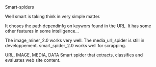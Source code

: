 Smart-spiders

Well smart is taking think in very simple matter. 

It choses the path dependinfg on keywors found in the URL.
It has some other features in some intelligence... 

The image_miner_2.0 works very well.
The media_url_spider is still in developpement.
smart_spider_2.0 works well for scrapping.

URL, IMAGE, MEDIA, DATA
Smart spider that extracts, classifies and evaluates web site content.
